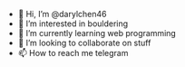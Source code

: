 - 👋 Hi, I’m @darylchen46
- 👀 I’m interested in bouldering
- 🌱 I’m currently learning web programming
- 💞️ I’m looking to collaborate on stuff
- 📫 How to reach me telegram

<!---
darylchen46/darylchen46 is a ✨ special ✨ repository because its `README.md` (this file) appears on your GitHub profile.
You can click the Preview link to take a look at your changes.
--->
